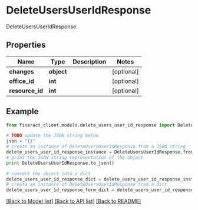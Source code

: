 # DeleteUsersUserIdResponse

DeleteUsersUserIdResponse

## Properties

Name | Type | Description | Notes
------------ | ------------- | ------------- | -------------
**changes** | **object** |  | [optional] 
**office_id** | **int** |  | [optional] 
**resource_id** | **int** |  | [optional] 

## Example

```python
from fineract_client.models.delete_users_user_id_response import DeleteUsersUserIdResponse

# TODO update the JSON string below
json = "{}"
# create an instance of DeleteUsersUserIdResponse from a JSON string
delete_users_user_id_response_instance = DeleteUsersUserIdResponse.from_json(json)
# print the JSON string representation of the object
print DeleteUsersUserIdResponse.to_json()

# convert the object into a dict
delete_users_user_id_response_dict = delete_users_user_id_response_instance.to_dict()
# create an instance of DeleteUsersUserIdResponse from a dict
delete_users_user_id_response_form_dict = delete_users_user_id_response.from_dict(delete_users_user_id_response_dict)
```
[[Back to Model list]](../README.md#documentation-for-models) [[Back to API list]](../README.md#documentation-for-api-endpoints) [[Back to README]](../README.md)


